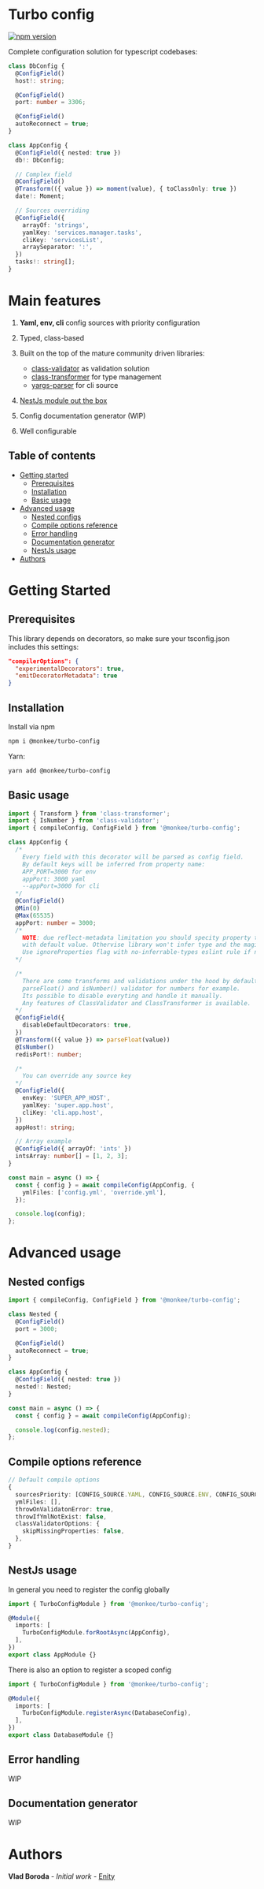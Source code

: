 # Turbo config

[![npm version](https://badge.fury.io/js/@monkee%2Fturbo-config.svg)](https://badge.fury.io/js/@monkee%2Fturbo-config)

Complete configuration solution for typescript codebases:

```typescript
class DbConfig {
  @ConfigField()
  host!: string;

  @ConfigField()
  port: number = 3306;

  @ConfigField()
  autoReconnect = true;
}

class AppConfig {
  @ConfigField({ nested: true })
  db!: DbConfig;

  // Complex field
  @ConfigField()
  @Transform(({ value }) => moment(value), { toClassOnly: true })
  date!: Moment;

  // Sources overriding
  @ConfigField({
    arrayOf: 'strings',
    yamlKey: 'services.manager.tasks',
    cliKey: 'servicesList',
    arraySeparator: ':',
  })
  tasks!: string[];
}

```

# Main features

1. **Yaml, env, cli** config sources with priority configuration
1. Typed, class-based
1. Built on the top of the mature community driven libraries:
    * [class-validator](https://github.com/typestack/class-validator) as validation solution
    * [class-transformer](https://github.com/typestack/class-transformer) for type management
    * [yargs-parser](https://github.com/yargs/yargs-parser) for cli source

1. [NestJs module out the box](#nestjs-usage)
1. Config documentation generator (WIP)
1. Well configurable

## Table of contents

- [Getting started](#getting-started)
  - [Prerequisites](#prerequisites)
  - [Installation](#installation)
  - [Basic usage](#basic-usage)
- [Advanced usage](#advanced-usage)
  - [Nested configs](#nested-configs)
  - [Compile options reference](#compile-options-reference)
  - [Error handling](#error-handling)
  - [Documentation generator](#documentation-generator)
  - [NestJs usage](#nestjs-usage)
- [Authors](#authors)

# Getting Started

## Prerequisites

This library depends on decorators, so make sure your tsconfig.json includes this settings:

```json
"compilerOptions": {
  "experimentalDecorators": true,
  "emitDecoratorMetadata": true
}
```

## Installation

Install via npm

```sh
npm i @monkee/turbo-config
```

Yarn:

```sh
yarn add @monkee/turbo-config
```

## Basic usage

```typescript
import { Transform } from 'class-transformer';
import { IsNumber } from 'class-validator';
import { compileConfig, ConfigField } from '@monkee/turbo-config';

class AppConfig {
  /*
    Every field with this decorator will be parsed as config field.
    By default keys will be inferred from property name:
    APP_PORT=3000 for env
    appPort: 3000 yaml
    --appPort=3000 for cli
  */
  @ConfigField()
  @Min(0)
  @Max(65535)
  appPort: number = 3000;
  /*
    NOTE: due reflect-metadata limitation you should specity property type
    with default value. Othervise library won't infer type and the magic won't work.
    Use ignoreProperties flag with no-inferrable-types eslint rule if necessary
  */

  /*
    There are some transforms and validations under the hood by default.
    parseFloat() and isNumber() validator for numbers for example.
    Its possible to disable everyting and handle it manually.
    Any features of ClassValidator and ClassTransformer is available.
  */
  @ConfigField({
    disableDefaultDecorators: true,
  })
  @Transform(({ value }) => parseFloat(value))
  @IsNumber()
  redisPort!: number;

  /*
    You can override any source key
  */
  @ConfigField({
    envKey: 'SUPER_APP_HOST',
    yamlKey: 'super.app.host',
    cliKey: 'cli.app.host',
  })
  appHost!: string;

  // Array example
  @ConfigField({ arrayOf: 'ints' })
  intsArray: number[] = [1, 2, 3];
}

const main = async () => {
  const { config } = await compileConfig(AppConfig, {
    ymlFiles: ['config.yml', 'override.yml'],
  });

  console.log(config);
};
```

# Advanced usage

## Nested configs

```typescript
import { compileConfig, ConfigField } from '@monkee/turbo-config';

class Nested {
  @ConfigField()
  port = 3000;

  @ConfigField()
  autoReconnect = true;
}

class AppConfig {
  @ConfigField({ nested: true })
  nested!: Nested;
}

const main = async () => {
  const { config } = await compileConfig(AppConfig);

  console.log(config.nested);
};
```

## Compile options reference

```typescript
// Default compile options
{
  sourcesPriority: [CONFIG_SOURCE.YAML, CONFIG_SOURCE.ENV, CONFIG_SOURCE.CLI],
  ymlFiles: [],
  throwOnValidatonError: true,
  throwIfYmlNotExist: false,
  classValidatorOptions: {
    skipMissingProperties: false,
  },
}
```

## NestJs usage

In general you need to register the config globally

```typescript
import { TurboConfigModule } from '@monkee/turbo-config';

@Module({
  imports: [
    TurboConfigModule.forRootAsync(AppConfig),
  ],
})
export class AppModule {}
```

There is also an option to register a scoped config

```typescript
import { TurboConfigModule } from '@monkee/turbo-config';

@Module({
  imports: [
    TurboConfigModule.registerAsync(DatabaseConfig),
  ],
})
export class DatabaseModule {}
```

## Error handling

WIP

## Documentation generator

WIP

# Authors

**Vlad Boroda** - *Initial work* - [Enity](https://github.com/Enity)
